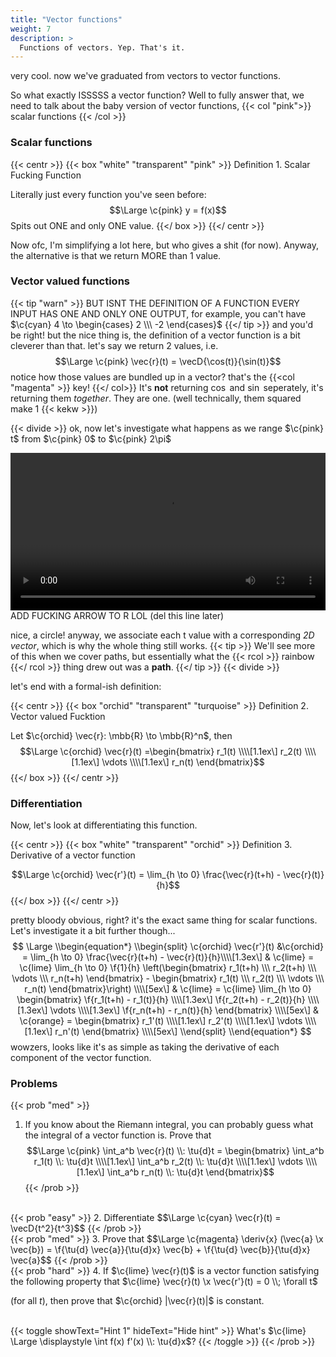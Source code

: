 ```yaml
---
title: "Vector functions"
weight: 7
description: >
  Functions of vectors. Yep. That's it.
---
```


very cool. now we've graduated from vectors to vector functions. 

So what exactly ISSSSS a vector function? Well to fully answer that, we need to talk about the baby version of vector functions, {{< col "pink">}} scalar functions {{< /col >}}

### Scalar functions

{{< centr >}}
{{< box "white" "transparent" "pink" >}}
Definition 1. Scalar Fucking Function  

Literally just every function you've seen before:
$$\Large \c{pink} y = f(x)$$
Spits out ONE and only ONE value.
{{</ box >}}
{{</ centr >}}

Now ofc, I'm simplifying a lot here, but who gives a shit (for now). Anyway, the alternative is that we return MORE than 1 value. 

### Vector valued functions
{{< tip "warn" >}}
BUT ISNT THE DEFINITION OF A FUNCTION EVERY INPUT HAS ONE AND ONLY ONE OUTPUT, for example, you can't have $\c{cyan} 4 \to \begin{cases} 2 \\\ -2 \end{cases}$
{{</ tip >}}
and you'd be right! but the nice thing is, the definition of a vector function is a bit cleverer than that. let's say we return 2 values, i.e.
$$\Large \c{pink} \vec{r}(t) =  \vecD{\cos(t)}{\sin(t)}$$
notice how those values are bundled up in a vector? that's the {{<col "magenta" >}} key! {{</ col>}}
It's **not** returning $\cos$ and $\sin$ seperately, it's returning them *together*. They are one. (well technically, them squared make 1 {{< kekw >}})

{{< divide >}}
ok, now let's investigate what happens as we range $\c{pink} t$ from $\c{pink} 0$ to $\c{pink} 2\pi$

<video width=100% controls> <source src="/anim/pathCircle1.mp4" type="video/mp4"> Your browser does not support the video tag.</video> ADD FUCKING ARROW TO R LOL (del this line later)

nice, a circle! anyway, we associate each t value with a corresponding *2D vector*, which is why the whole thing still works. 
{{< tip >}}
We'll see more of this when we cover paths, but essentially what the {{< rcol >}} rainbow {{</ rcol >}} thing drew out was a **path**. 
{{</ tip >}}
{{< divide >}}

let's end with a formal-ish definition:

{{< centr >}}
{{< box "orchid" "transparent" "turquoise" >}}
Definition 2. Vector valued Fucktion

Let $\c{orchid} \vec{r}: \mbb{R} \to \mbb{R}^n$, then
$$\Large \c{orchid} \vec{r}(t) =\begin{bmatrix} r_1(t) \\\\[1.1ex\] r_2(t) \\\\[1.1ex\] \vdots \\\\[1.1ex\] r_n(t) \end{bmatrix}$$
{{</ box >}}
{{</ centr >}}
### Differentiation
Now, let's look at differentiating this function. 

{{< centr >}}
{{< box "white" "transparent" "orchid" >}}
Definition 3. Derivative of a vector function

$$\Large \c{orchid} \vec{r'}(t) = \lim_{h \to 0} \frac{\vec{r}(t+h) - \vec{r}(t)}{h}$$
{{</ box >}}
{{</ centr >}}

pretty bloody obvious, right? it's the exact same thing for scalar functions. Let's investigate it a bit further though...
$$
\Large \\begin{equation*}
\\begin{split}   \c{orchid}  \vec{r'}(t) &\c{orchid} = \lim_{h \to 0} \frac{\vec{r}(t+h) - \vec{r}(t)}{h}\\\\[1.3ex\]
       & \c{lime} =
 \c{lime} \lim_{h \to 0} \f{1}{h} \left(\begin{bmatrix} r_1(t+h) \\\ r_2(t+h) \\\ \vdots \\\ r_n(t+h) \end{bmatrix} - \begin{bmatrix} r_1(t) \\\ r_2(t) \\\ \vdots \\\ r_n(t) \end{bmatrix}\right) \\\\[5ex\]
       & \c{lime} =
 \c{lime} \lim_{h \to 0}  \begin{bmatrix} \f{r_1(t+h) - r_1(t)}{h} \\\\[1.3ex\] \f{r_2(t+h) - r_2(t)}{h} \\\\[1.3ex\] \vdots \\\\[1.3ex\] \f{r_n(t+h) - r_n(t)}{h} \end{bmatrix} \\\\[5ex\]
       & \c{orange} = \begin{bmatrix} r_1'(t) \\\\[1.1ex\] r_2'(t) \\\\[1.1ex\] \vdots \\\\[1.1ex\] r_n'(t) \end{bmatrix} \\\\[5ex\]
\\end{split}
\\end{equation*}
$$
wowzers, looks like it's as simple as taking the derivative of each component of the vector function. 

### Problems

{{< prob "med" >}}
1. If you know about the Riemann integral, you can probably guess what the integral of a vector function is. 
Prove that $$\Large \c{pink} \int_a^b \vec{r}(t) \\: \tu{d}t = \begin{bmatrix} \int_a^b r_1(t) \\: \tu{d}t \\\\[1.1ex\] \int_a^b r_2(t) \\: \tu{d}t \\\\[1.1ex\] \vdots \\\\[1.1ex\] \int_a^b r_n(t) \\: \tu{d}t \end{bmatrix}$$
{{< /prob >}}
<br>
{{< prob "easy" >}}
2. Differentiate $$\Large \c{cyan} \vec{r}(t) = \vecD{t^2}{t^3}$$
{{< /prob >}}
<br>
{{< prob "med" >}}
3. Prove that
$$\Large \c{magenta} \deriv{x} (\vec{a} \x \vec{b}) = \f{\tu{d} \vec{a}}{\tu{d}x} \vec{b} + \f{\tu{d} \vec{b}}{\tu{d}x} \vec{a}$$
{{< /prob >}}
<br>
{{< prob "hard" >}}
4. If $\c{lime} \vec{r}(t)$ is a vector function satisfying the following property that $\c{lime} \vec{r}(t) \x \vec{r'}(t) = 0 \\; \forall t$ 

(for all $t$), then prove that $\c{orchid} |\vec{r}(t)|$ is constant. 

<br>
{{< toggle showText="Hint 1" hideText="Hide hint" >}}
What's $\c{lime} \Large \displaystyle \int f(x) f'(x) \\: \tu{d}x$?
{{< /toggle >}}
{{< /prob >}}